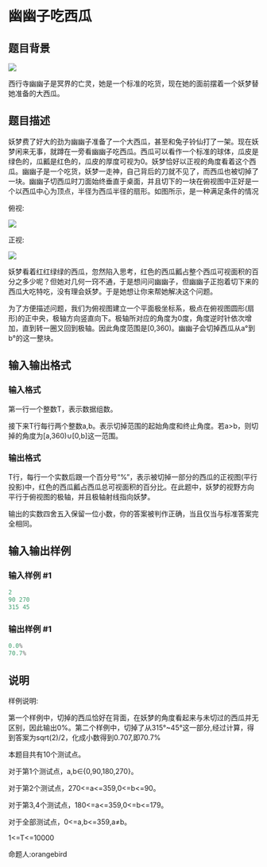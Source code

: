 # 幽幽子吃西瓜

## 题目背景

 ![](https://cdn.luogu.com.cn/upload/pic/5575.png)

西行寺幽幽子是冥界的亡灵，她是一个标准的吃货，现在她的面前摆着一个妖梦替她准备的大西瓜。

## 题目描述

妖梦费了好大的劲为幽幽子准备了一个大西瓜，甚至和兔子铃仙打了一架。现在妖梦闲来无事，就蹲在一旁看幽幽子吃西瓜。西瓜可以看作一个标准的球体，瓜皮是绿色的，瓜瓤是红色的，瓜皮的厚度可视为0。妖梦恰好以正视的角度看着这个西瓜。幽幽子是一个吃货，妖梦一走神，自己背后的刀就不见了，而西瓜也被切掉了一块。幽幽子切西瓜时刀面始终垂直于桌面，并且切下的一块在俯视图中正好是一个以西瓜中心为顶点，半径为西瓜半径的扇形。如图所示，是一种满足条件的情况

俯视:

![](https://cdn.luogu.com.cn/upload/pic/5576.png)

正视:

![](https://cdn.luogu.com.cn/upload/pic/5577.png)

妖梦看着红红绿绿的西瓜，忽然陷入思考，红色的西瓜瓤占整个西瓜可视面积的百分之多少呢？但她对几何一窍不通，于是想问问幽幽子，但幽幽子正抱着切下来的西瓜大吃特吃，没有理会妖梦。于是她想让你来帮她解决这个问题。

为了方便描述问题，我们为俯视图建立一个平面极坐标系，极点在俯视图圆形(扇形)的正中央，极轴方向竖直向下。极轴所对应的角度为0度，角度逆时针依次增加，直到转一圈又回到极轴。因此角度范围是[0,360)。幽幽子会切掉西瓜从a°到b°的这一整块。

## 输入输出格式

### 输入格式

第一行一个整数T，表示数据组数。

接下来T行每行两个整数a,b。表示切掉范围的起始角度和终止角度。若a>b，则切掉的角度为[a,360)∪[0,b]这一范围。

### 输出格式

T行，每行一个实数后跟一个百分号“%”，表示被切掉一部分的西瓜的正视图(平行投影)中，红色的西瓜瓤占西瓜总可视面积的百分比。在此题中，妖梦的视野方向平行于俯视图的极轴，并且极轴射线指向妖梦。

输出的实数四舍五入保留一位小数，你的答案被判作正确，当且仅当与标准答案完全相同。

## 输入输出样例

### 输入样例 #1

```cpp
2
90 270
315 45
```


### 输出样例 #1

```cpp
0.0%
70.7%
```


## 说明

样例说明:

第一个样例中，切掉的西瓜恰好在背面，在妖梦的角度看起来与未切过的西瓜并无区别，因此输出0%。第二个样例中，切掉了从315°~45°这一部分,经过计算，得到答案为sqrt(2)/2，化成小数得到0.707,即70.7%

本题目共有10个测试点。

对于第1个测试点，a,b∈{0,90,180,270}。

对于第2个测试点，270<=a<=359,0<=b<=90。

对于第3,4个测试点，180<=a<=359,0<=b<=179。

对于全部测试点，0<=a,b<=359,a≠b。

1<=T<=10000

命题人:orangebird

